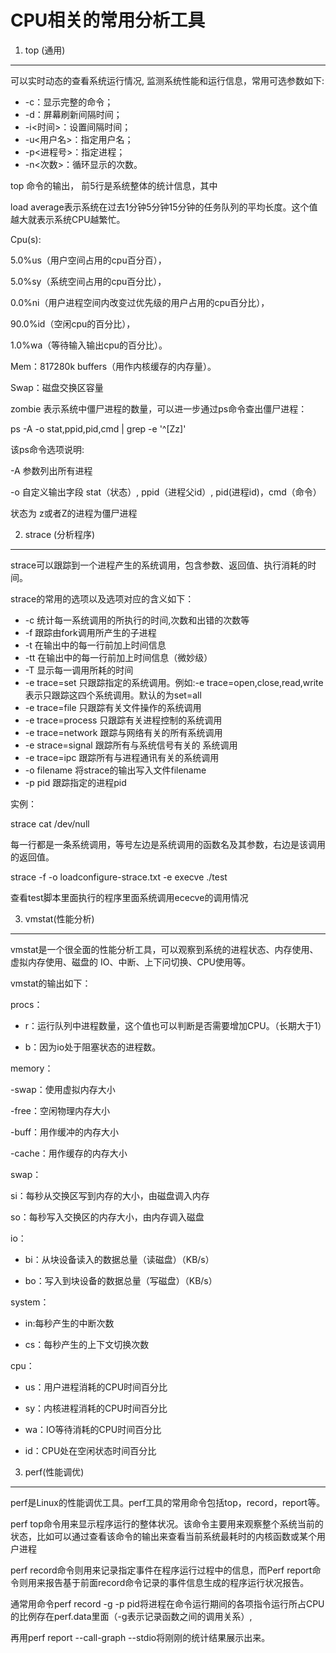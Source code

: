 CPU相关的常用分析工具
==================

1. top (通用)
------------

可以实时动态的查看系统运行情况, 监测系统性能和运行信息，常用可选参数如下:

* -c：显示完整的命令；
* -d：屏幕刷新间隔时间；  
* -i<时间>：设置间隔时间；
* -u<用户名>：指定用户名；
* -p<进程号>：指定进程；
* -n<次数>：循环显示的次数。

top 命令的输出， 前5行是系统整体的统计信息，其中

load average表示系统在过去1分钟5分钟15分钟的任务队列的平均长度。这个值越大就表示系统CPU越繁忙。

Cpu(s):

5.0%us（用户空间占用的cpu百分百），

5.0%sy（系统空间占用的cpu百分比），

0.0%ni（用户进程空间内改变过优先级的用户占用的cpu百分比），

90.0%id（空闲cpu的百分比），

1.0%wa（等待输入输出cpu的百分比）。

Mem：817280k buffers（用作内核缓存的内存量）。

Swap：磁盘交换区容量

zombie 表示系统中僵尸进程的数量，可以进一步通过ps命令查出僵尸进程：

ps -A -o stat,ppid,pid,cmd | grep -e '^[Zz]'

该ps命令选项说明:

-A 参数列出所有进程

-o 自定义输出字段  stat（状态）, ppid（进程父id）, pid(进程id)，cmd（命令）

状态为 z或者Z的进程为僵尸进程

2. strace (分析程序)
------------

strace可以跟踪到一个进程产生的系统调用，包含参数、返回值、执行消耗的时间。

strace的常用的选项以及选项对应的含义如下：
 
* -c 统计每一系统调用的所执行的时间,次数和出错的次数等
* -f 跟踪由fork调用所产生的子进程
* -t 在输出中的每一行前加上时间信息
* -tt 在输出中的每一行前加上时间信息（微妙级） 
* -T 显示每一调用所耗的时间
* -e trace=set 只跟踪指定的系统调用。例如:-e trace=open,close,read,write表示只跟踪这四个系统调用。默认的为set=all
* -e trace=file 只跟踪有关文件操作的系统调用
* -e trace=process 只跟踪有关进程控制的系统调用
* -e trace=network 跟踪与网络有关的所有系统调用
* -e strace=signal 跟踪所有与系统信号有关的 系统调用
* -e trace=ipc 跟踪所有与进程通讯有关的系统调用
* -o filename 将strace的输出写入文件filename 
* -p pid 跟踪指定的进程pid

实例：

strace cat /dev/null

每一行都是一条系统调用，等号左边是系统调用的函数名及其参数，右边是该调用的返回值。

strace -f -o loadconfigure-strace.txt -e execve ./test

查看test脚本里面执行的程序里面系统调用ececve的调用情况

3. vmstat(性能分析)
------------

vmstat是一个很全面的性能分析工具，可以观察到系统的进程状态、内存使用、虚拟内存使用、磁盘的 IO、中断、上下问切换、CPU使用等。

vmstat的输出如下：

procs：
- r：运行队列中进程数量，这个值也可以判断是否需要增加CPU。（长期大于1）

- b：因为io处于阻塞状态的进程数。

memory：

-swap：使用虚拟内存大小

-free：空闲物理内存大小

-buff：用作缓冲的内存大小

-cache：用作缓存的内存大小

swap：

si：每秒从交换区写到内存的大小，由磁盘调入内存

so：每秒写入交换区的内存大小，由内存调入磁盘

io：

- bi：从块设备读入的数据总量（读磁盘）（KB/s）

- bo：写入到块设备的数据总量（写磁盘）（KB/s）

system：

- in:每秒产生的中断次数

- cs：每秒产生的上下文切换次数

cpu：

- us：用户进程消耗的CPU时间百分比

- sy：内核进程消耗的CPU时间百分比

- wa：IO等待消耗的CPU时间百分比

- id：CPU处在空闲状态时间百分比

3. perf(性能调优)
------------

perf是Linux的性能调优工具。perf工具的常用命令包括top，record，report等。

perf top命令用来显示程序运行的整体状况。该命令主要用来观察整个系统当前的状态，比如可以通过查看该命令的输出来查看当前系统最耗时的内核函数或某个用户进程

perf record命令则用来记录指定事件在程序运行过程中的信息，而Perf report命令则用来报告基于前面record命令记录的事件信息生成的程序运行状况报告。

通常用命令perf record -g -p pid将进程在命令运行期间的各项指令运行所占CPU的比例存在perf.data里面（-g表示记录函数之间的调用关系）, 

再用perf report --call-graph --stdio将刚刚的统计结果展示出来。